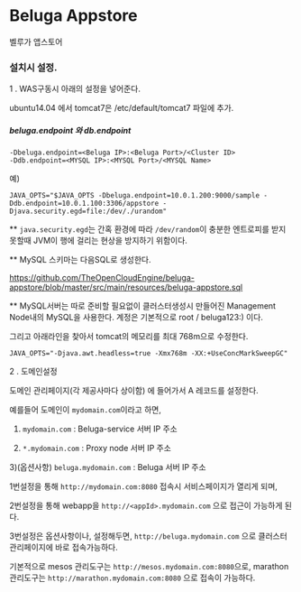 # Beluga Appstore
벨루가 앱스토어

### 설치시 설정.

1 . WAS구동시 아래의 설정을 넣어준다.

ubuntu14.04 에서 tomcat7은 /etc/default/tomcat7 파일에 추가.

##### beluga.endpoint 와 db.endpoint
```
-Dbeluga.endpoint=<Beluga IP>:<Beluga Port>/<Cluster ID>
-Ddb.endpoint=<MYSQL IP>:<MYSQL Port>/<MYSQL Name>
```

예)
```
JAVA_OPTS="$JAVA_OPTS -Dbeluga.endpoint=10.0.1.200:9000/sample -Ddb.endpoint=10.0.1.100:3306/appstore -Djava.security.egd=file:/dev/./urandom"
```

** `java.security.egd`는 간혹 환경에 따라 `/dev/random`이 충분한 엔트로피를 받지 못할때 JVM이 행에 걸리는 현상을 방지하기 위함이다.

** MySQL 스키마는 다음SQL로 생성한다. 

https://github.com/TheOpenCloudEngine/beluga-appstore/blob/master/src/main/resources/beluga-appstore.sql

** MySQL서버는 따로 준비할 필요없이 클러스터생성시 만들어진 Management Node내의 MySQL을 사용한다. 계정은 기본적으로 root / beluga123:) 이다.

그리고 아래라인을 찾아서 tomcat의 메모리를 최대 768m으로 수정한다.
```
JAVA_OPTS="-Djava.awt.headless=true -Xmx768m -XX:+UseConcMarkSweepGC"
```


2 . 도메인설정

도메인 관리페이지(각 제공사마다 상이함) 에 들어가서 A 레코드를 설정한다.

예를들어 도메인이 `mydomain.com`이라고 하면,

1) `mydomain.com` : Beluga-service 서버 IP 주소

2) `*.mydomain.com` : Proxy node 서버 IP 주소

3)(옵션사항) `beluga.mydomain.com` : Beluga 서버 IP 주소 

1번설정을 통해 `http://mydomain.com:8080` 접속시 서비스페이지가 열리게 되며,

2번설정을 통해 webapp을 `http://<appId>.mydomain.com` 으로 접근이 가능하게 된다.

3번설정은 옵션사항이나, 설정해두면, `http://beluga.mydomain.com` 으로 클러스터 관리페이지에 바로 접속가능하다.

기본적으로 mesos 관리도구는 `http://mesos.mydomain.com:8080`으로, marathon 관리도구는 `http://marathon.mydomain.com:8080` 으로 접속이 가능하다.

